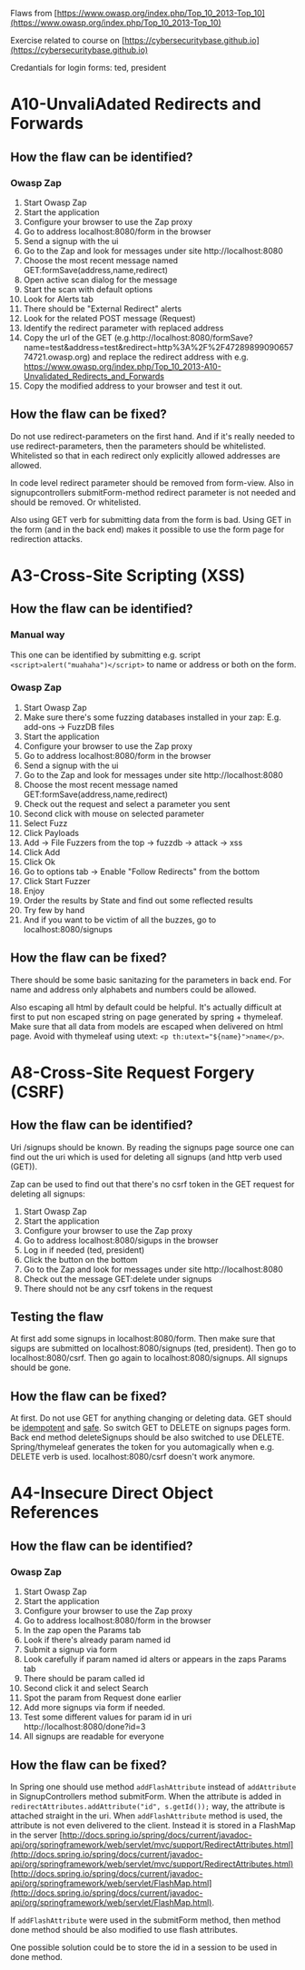 Flaws from [https://www.owasp.org/index.php/Top_10_2013-Top_10](https://www.owasp.org/index.php/Top_10_2013-Top_10)

Exercise related to course on [https://cybersecuritybase.github.io](https://cybersecuritybase.github.io)

Credantials for login forms: ted, president

# A10-UnvaliAdated Redirects and Forwards

## How the flaw can be identified?

### Owasp Zap
1. Start Owasp Zap
2. Start the application
3. Configure your browser to use the Zap proxy
4. Go to address localhost:8080/form in the browser
5. Send a signup with the ui
6. Go to the Zap and look for messages under site http://localhost:8080
7. Choose the most recent message named GET:formSave(address,name,redirect)
8. Open active scan dialog for the message
9. Start the scan with default options
10. Look for Alerts tab
11. There should be "External Redirect" alerts
12. Look for the related POST message (Request)
13. Identify the redirect parameter with replaced address
14. Copy the url of the GET (e.g.http://localhost:8080/formSave?name=test&address=test&redirect=http%3A%2F%2F4728989909065774721.owasp.org) and replace the redirect address with e.g. https://www.owasp.org/index.php/Top_10_2013-A10-Unvalidated_Redirects_and_Forwards
15. Copy the modified address to your browser and test it out.

## How the flaw can be fixed?
Do not use redirect-parameters on the first hand. And if it's really needed to use redirect-parameters, then the parameters should be whitelisted. Whitelisted so that in each redirect only explicitly allowed addresses are allowed.

In code level redirect parameter should be removed from form-view. Also in signupcontrollers submitForm-method redirect parameter is not needed and should be removed. Or whitelisted.

Also using GET verb for submitting data from the form is bad. Using GET in the form (and in the back end) makes it possible to use the form page for redirection attacks.

# A3-Cross-Site Scripting (XSS)

## How the flaw can be identified?

### Manual way
This one can be identified by submitting e.g. script `<script>alert("muahaha")</script>` to name or address or both on the form.

### Owasp Zap
1. Start Owasp Zap
2. Make sure there's some fuzzing databases installed in your zap: E.g. add-ons -> FuzzDB files
3. Start the application
4. Configure your browser to use the Zap proxy
5. Go to address localhost:8080/form in the browser
6. Send a signup with the ui
7. Go to the Zap and look for messages under site http://localhost:8080
8. Choose the most recent message named GET:formSave(address,name,redirect)
9. Check out the request and select a parameter you sent
10. Second click with mouse on selected parameter
11. Select Fuzz
12. Click Payloads
13. Add -> File Fuzzers from the top -> fuzzdb -> attack -> xss
14. Click Add
15. Click Ok
16. Go to options tab -> Enable "Follow Redirects" from the bottom
17. Click Start Fuzzer
18. Enjoy
19. Order the results by State and find out some reflected results
20. Try few by hand
21. And if you want to be victim of all the buzzes, go to localhost:8080/signups

## How the flaw can be fixed?
There should be some basic sanitazing for the parameters in back end. For name and address only alphabets and numbers could be allowed.

Also escaping all html by default could be helpful. It's actually difficult at first to put non escaped string on page generated by spring + thymeleaf. Make sure that all data from models are escaped when delivered on html page. Avoid with thymeleaf using utext: `<p th:utext="${name}">name</p>`.

# A8-Cross-Site Request Forgery (CSRF)

## How the flaw can be identified?
Uri /signups should be known. By reading the signups page source one can find out the uri which is used for deleting all signups (and http verb used (GET)).

Zap can be used to find out that there's no csrf token in the GET request for deleting all signups:

1. Start Owasp Zap
2. Start the application
3. Configure your browser to use the Zap proxy
4. Go to address localhost:8080/sigups in the browser
5. Log in if needed (ted, president)
6. Click the button on the bottom
7. Go to the Zap and look for messages under site http://localhost:8080
8. Check out the message GET:delete under signups
9. There should not be any csrf tokens in the request

## Testing the flaw
At first add some signups in localhost:8080/form. Then make sure that sigups are submitted on localhost:8080/signups (ted, president). Then go to localhost:8080/csrf. Then go again to localhost:8080/signups. All signups should be gone.

## How the flaw can be fixed?
At first. Do not use GET for anything changing or deleting data. GET should be [idempotent](https://en.wikipedia.org/wiki/Idempotence) and [safe](https://en.wikipedia.org/wiki/Hypertext_Transfer_Protocol#Safe_methods). So switch GET to DELETE on signups pages form. Back end method deleteSignups should be also switched to use DELETE. Spring/thymeleaf generates the token for you automagically when e.g. DELETE verb is used. localhost:8080/csrf doesn't work anymore.

# A4-Insecure Direct Object References

## How the flaw can be identified?

### Owasp Zap
1. Start Owasp Zap
2. Start the application
3. Configure your browser to use the Zap proxy
4. Go to address localhost:8080/form in the browser
5. In the zap open the Params tab
6. Look if there's already param named id
7. Submit a signup via form
8. Look carefully if param named id alters or appears in the zaps Params tab
9. There should be param called id
10. Second click it and select Search
11. Spot the param from Request done earlier
12. Add more signups via form if needed.
13. Test some different values for param id in uri http://localhost:8080/done?id=3
14. All signups are readable for everyone

## How the flaw can be fixed?
In Spring one should use method `addFlashAttribute` instead of `addAttribute` in SignupControllers method submitForm. When the attribute is added in `redirectAttributes.addAttribute("id", s.getId());` way, the attribute is attached straight in the uri. When `addFlashAttribute` method is used, the attribute is not even delivered to the client. Instead it is stored in a FlashMap in the server [http://docs.spring.io/spring/docs/current/javadoc-api/org/springframework/web/servlet/mvc/support/RedirectAttributes.html](http://docs.spring.io/spring/docs/current/javadoc-api/org/springframework/web/servlet/mvc/support/RedirectAttributes.html) [http://docs.spring.io/spring/docs/current/javadoc-api/org/springframework/web/servlet/FlashMap.html](http://docs.spring.io/spring/docs/current/javadoc-api/org/springframework/web/servlet/FlashMap.html).

If `addFlashAttribute` were used in the submitForm method, then method done method should be also modified to use flash attributes.

One possible solution could be to store the id in a session to be used in done method.